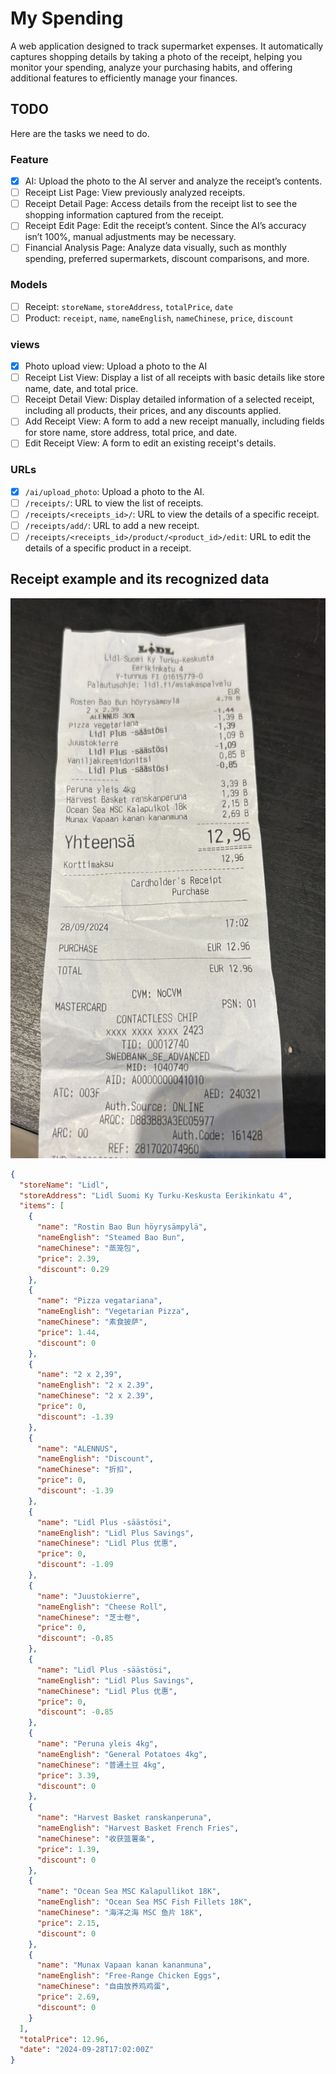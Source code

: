 # My Spending
A web application designed to track supermarket expenses. It automatically captures shopping details by taking a photo of the receipt, helping you monitor your spending, analyze your purchasing habits, and offering additional features to efficiently manage your finances.

## TODO
Here are the tasks we need to do.

### Feature
- [x] AI: Upload the photo to the AI server and analyze the receipt’s contents.
- [ ] Receipt List Page: View previously analyzed receipts.
- [ ] Receipt Detail Page: Access details from the receipt list to see the shopping information captured from the receipt.
- [ ] Receipt Edit Page: Edit the receipt’s content. Since the AI’s accuracy isn’t 100%, manual adjustments may be necessary.
- [ ] Financial Analysis Page: Analyze data visually, such as monthly spending, preferred supermarkets, discount comparisons, and more.

### Models
- [ ] Receipt: `storeName`, `storeAddress`, `totalPrice`, `date`
- [ ] Product: `receipt`, `name`, `nameEnglish`, `nameChinese`, `price`, `discount`

### views
- [x] Photo upload view: Upload a photo to the AI
- [ ] Receipt List View: Display a list of all receipts with basic details like store name, date, and total price.
- [ ] Receipt Detail View: Display detailed information of a selected receipt, including all products, their prices, and any discounts applied.
- [ ] Add Receipt View: A form to add a new receipt manually, including fields for store name, store address, total price, and date.
- [ ] Edit Receipt View: A form to edit an existing receipt's details.

### URLs
- [x] `/ai/upload_photo`: Upload a photo to the AI.
- [ ] `/receipts/`: URL to view the list of receipts.
- [ ] `/receipts/<receipts_id>/`: URL to view the details of a specific receipt.
- [ ] `/receipts/add/`: URL to add a new receipt.
- [ ] `/receipts/<receipts_id>/product/<product_id>/edit`: URL to edit the details of a specific product in a receipt.

## Receipt example and its recognized data
![example](/readme/example.jpeg)

```json
{
  "storeName": "Lidl",
  "storeAddress": "Lidl Suomi Ky Turku-Keskusta Eerikinkatu 4",
  "items": [
    {
      "name": "Rostin Bao Bun höyry­sämpy­lä",
      "nameEnglish": "Steamed Bao Bun",
      "nameChinese": "蒸笼包",
      "price": 2.39,
      "discount": 0.29
    },
    {
      "name": "Pizza vega­ta­ria­na",
      "nameEnglish": "Vegetarian Pizza",
      "nameChinese": "素食披萨",
      "price": 1.44,
      "discount": 0
    },
    {
      "name": "2 x 2,39",
      "nameEnglish": "2 x 2.39",
      "nameChinese": "2 x 2.39",
      "price": 0,
      "discount": -1.39
    },
    {
      "name": "ALENNUS",
      "nameEnglish": "Discount",
      "nameChinese": "折扣",
      "price": 0,
      "discount": -1.39
    },
    {
      "name": "Lidl Plus -säästösi",
      "nameEnglish": "Lidl Plus Savings",
      "nameChinese": "Lidl Plus 优惠",
      "price": 0,
      "discount": -1.09
    },
    {
      "name": "Juustokierre",
      "nameEnglish": "Cheese Roll",
      "nameChinese": "芝士卷",
      "price": 0,
      "discount": -0.85
    },
    {
      "name": "Lidl Plus -säästösi",
      "nameEnglish": "Lidl Plus Savings",
      "nameChinese": "Lidl Plus 优惠",
      "price": 0,
      "discount": -0.85
    },
    {
      "name": "Peruna yleis 4kg",
      "nameEnglish": "General Potatoes 4kg",
      "nameChinese": "普通土豆 4kg",
      "price": 3.39,
      "discount": 0
    },
    {
      "name": "Harvest Basket ranskanperuna",
      "nameEnglish": "Harvest Basket French Fries",
      "nameChinese": "收获篮薯条",
      "price": 1.39,
      "discount": 0
    },
    {
      "name": "Ocean Sea MSC Kalapullikot 18K",
      "nameEnglish": "Ocean Sea MSC Fish Fillets 18K",
      "nameChinese": "海洋之海 MSC 鱼片 18K",
      "price": 2.15,
      "discount": 0
    },
    {
      "name": "Munax Vapaan kanan kananmuna",
      "nameEnglish": "Free-Range Chicken Eggs",
      "nameChinese": "自由放养鸡鸡蛋",
      "price": 2.69,
      "discount": 0
    }
  ],
  "totalPrice": 12.96,
  "date": "2024-09-28T17:02:00Z"
}
```

